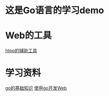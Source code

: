 # 这是Go语言的学习demo

# Web的工具
[htpp的辅助工具](https://www.telerik.com/fiddler)

# 学习资料

[go的基础知识](https://www.tutorialspoint.com/go/index.htm) 
[使用go开发Web](https://astaxie.gitbooks.io/build-web-application-with-golang/en/)

